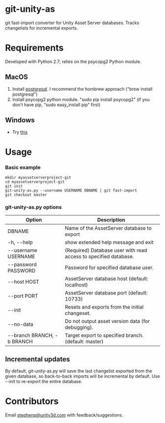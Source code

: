 git-unity-as
============
git fast-import converter for Unity Asset Server databases. Tracks changelists for incremental exports.

Requirements
============
Developed with Python 2.7; relies on the psycopg2 Python module.

MacOS
-----
1. Install [postgresql](http://www.postgresql.org/download/macosx/). I recommend the hombrew approach ("brew install postgresql")
2. Install psycopg2 python module. "sudo pip install psycopg2" (if you don't have pip, "sudo easy_install pip" first)

Windows
-------
* Try [this](http://www.stickpeople.com/projects/python/win-psycopg/)

Usage
=====
### Basic example
```
mkdir myassetserverproject-git
cd myassetserverproject-git
git init
git-unity-as.py --username USERNAME DBNAME | git fast-import
git checkout master
```

### git-unity-as.py options
|Option                     |Description 
|---------------------------|----
| DBNAME                    |Name of the AssetServer database to export
|-h, --help                 |show extended help message and exit
|--username USERNAME        |(Required) Database user with read access to specified database.
|--password PASSWORD        |Password for specified database user.
|--host HOST                |AssetServer database host (default: localhost)
|--port PORT                |AssetServer database port (default: 10733)
|--init                     |Resets and exports from the initial changeset.
|--no-data                  |Do not output asset version data (for debugging).
|--branch BRANCH, -b BRANCH |Target export to specified branch. (default: master)

## Incremental updates
By default, git-unity-as.py will save the last changelist exported from the given database, 
so back-to-back imports will be incremental by default. Use --init to re-export the entire database.

Contributors
============
Email stephenp@unity3d.com with feedback/suggestions.




